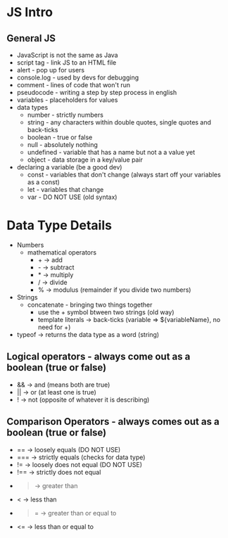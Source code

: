# JS Intro

## General JS

- JavaScript is not the same as Java
- script tag - link JS to an HTML file
- alert - pop up for users
- console.log - used by devs for debugging
- comment - lines of code that won't run
- pseudocode - writing a step by step process in english
- variables - placeholders for values
- data types
  - number - strictly numbers
  - string - any characters within double quotes, single quotes and back-ticks
  - boolean - true or false
  - null - absolutely nothing
  - undefined - variable that has a name but not a a value yet
  - object - data storage in a key/value pair
- declaring a variable (be a good dev)
  - const - variables that don't change (always start off your variables as a const)
  - let - variables that change
  - var - DO NOT USE (old syntax)

# Data Type Details

- Numbers
  - mathematical operators
    - \+ -> add
    - \- -> subtract
    - \* -> multiply
    - / -> divide
    - % -> modulus (remainder if you divide two numbers)
- Strings
  - concatenate - bringing two things together
    - use the + symbol btween two strings (old way)
    - template literals -> back-ticks (variable => ${variableName}, no need for +)
- typeof -> returns the data type as a word (string)

## Logical operators - always come out as a boolean (true or false)

- && -> and (means both are true)
- || -> or (at least one is true)
- ! -> not (opposite of whatever it is describing)

## Comparison Operators - always comes out as a boolean (true or false)

- == -> loosely equals (DO NOT USE)
- === -> strictly equals (checks for data type)
- != -> loosely does not equal (DO NOT USE)
- !== -> strictly does not equal
- > -> greater than
- < -> less than
- >= -> greater than or equal to
- <= -> less than or equal to
